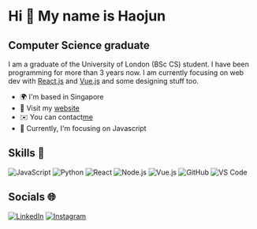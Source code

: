# Hi 👋 My name is Haojun

## Computer Science graduate

I am a graduate of the University of London (BSc CS) student. I have been programming for more than 3 years now. I am currently focusing on web dev with [React.js](https://reactjs.org/) and [Vue.js](https://vuejs.org/) and some designing stuff too.

- 🌍 I'm based in Singapore
- 📝 Visit my [website](https://haojunwebdev.tech)
- ✉️ You can contact[me](mailto:haojun0114@outlook.com)
- 🚀 Currently, I'm focusing on Javascript


## Skills 💪

![JavaScript](https://img.shields.io/badge/-JavaScript-000?&logo=JavaScript)
![Python](https://img.shields.io/badge/-Python-000?&logo=Python)
![React](https://img.shields.io/badge/-React-000?&logo=React)
![Node.js](https://img.shields.io/badge/-Node.js-000?&logo=Node.js)
![Vue.js](https://img.shields.io/badge/-Vue.js-000?&logo=Vue.js)
![GitHub](https://img.shields.io/badge/-GitHub-000?&logo=GitHub)
![VS Code](https://img.shields.io/badge/-VS%20Code-000?&logo=VisualStudioCode)

## Socials 🌐

[![LinkedIn](https://img.shields.io/badge/-LinkedIn-000?&logo=LinkedIn&logoColor=0A66C2)](https://www.linkedin.com/in/haojun-zhou-8ba39b186/)
[![Instagram](https://img.shields.io/badge/-Instagram-000?&logo=Instagram&logoColor=E4405F)](https://www.instagram.com/stories/haojun.zhou/)
